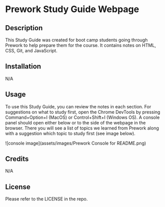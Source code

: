 # Prework Study Guide Webpage

## Description

This Study Guide was created for boot camp students going through Prework to help prepare them for the course. It contains notes on HTML, CSS, Git, and JavaScript.

## Installation

N/A

## Usage

To use this Study Guide, you can review the notes in each section. For suggestions on what to study first, open the Chrome DevTools by pressing Command+Option+I (MacOS) or Control+Shift+I (Windows OS). A console panel should open either below or to the side of the webpage in the browser. There you will see a list of topics we learned from Prework along with a suggestion which topic to study first (see image below). 

![console image](assets/images/Prework Console for README.png)

## Credits

N/A

## License

Please refer to the LICENSE in the repo.
